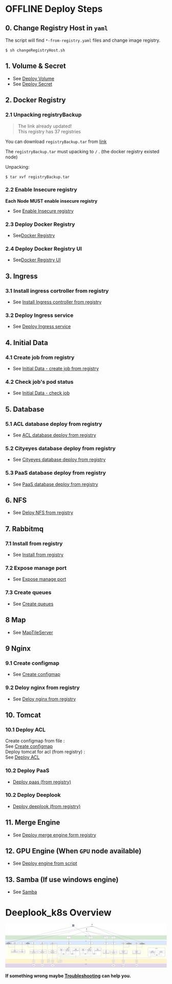 # OFFLINE Deploy Steps

## 0. Change Registry Host in `yaml`

The script will find `*-from-registry.yaml` files and change image registry.

```shell
$ sh changeRegistryHost.sh
```

## 1. Volume & Secret
- See [Deploy Volume](./Volume#deploy-volume)
- See [Deploy Secret](./Secret#deploy-secret)

## 2. Docker Registry

### 2.1 Unpacking registryBackup
> The link already updated! \
> This registry has 37 registries 
> 
You can download `registryBackup.tar` from [link](https://mega.nz/#!AANVXKRI!-7C012UIWFvsu8YR2N8FZp5qGpIdGQXAqThO70IPfUI)
<!-- (https://mega.nz/#!9EFAwYKJ!WXacgqo5V6c0oGAld22WzQrrKybxQ62FbKCilEo3T3w) -->

The `registryBackup.tar` must upacking to `/` . (the docker registry existed node)

Unpacking:
```shell
$ tar xvf registryBackup.tar
```

### 2.2 Enable Insecure registry
**Each Node MUST enable insecure registry**
- See [Enable Insecure registry](./DockerRegistry#enable-insecure-registry)

### 2.3 Deploy Docker Registry
- See[Docker Registry](./DockerRegistry#docker-registry)

### 2.4 Deploy Docker Registry UI
- See[Docker Registry UI](./DockerRegistry#docker-registry-ui)

## 3. Ingress

### 3.1  Install ingress cortroller from registry
- See [Install Ingress controller from registry](./Ingress/README.md#install-ingress-controller-from-registry)

### 3.2 Deploy Ingress service
- See [Deploy Ingress service](./Ingress#deploy-ingress-service-after-ingrss-controller-is-working)

## 4. Initial Data

### 4.1 Create job from registry
- See [Initial Data - create job from registry](./InitialData#create-job-from-registry)

### 4.2 Check job's pod status
- See [Initial Data - check job](./InitialData#check-job)

## 5. Database

### 5.1 ACL database deploy from registry
- See [ACL database deploy from registry](./Database#acl-database-deploy-from-registry)

### 5.2 Cityeyes database deploy from registry
- See [Cityeyes database deploy from registry](./Database#cityeyes-database-deploy-from-registry)

### 5.3 PaaS database deploy from registry
- See [PaaS database deploy from registry](./Database#paas-database-deploy-from-registry)

## 6. NFS

- See [Deloy NFS from registry](./NFS#deloy-nfs-from-registry)

## 7. Rabbitmq

### 7.1 Install from registry
- See [Install from registry](./rabbitmq#using-helm-install-from-registry)

### 7.2 Expose manage port
- See [Expose manage port](./rabbitmq#expose-manage-port)

### 7.3 Create queues
- See [Create queues](./rabbitmq#using-script-create-queues)

## 8 Map
- See [MapTileServer](./MapTileServer#deploy-from-registry)

## 9 Nginx

### 9.1 Create configmap 

- See [Create configmap](/nginx#1-create-configmaps-from-files)

### 9.2 Deloy nginx from registry

- See [Deloy nginx from registry](./nginx#deloy-nginx-from-registry)

## 10. Tomcat

### 10.1 Deploy ACL

Create configmap from file : \
See [Create configmap](./Tomcat#1-create-configmap-from-file) \
Deploy tomcat for acl (from registry) : \
See [Deploy ACL](./Tomcat#deploy-tomcat-for-acl-from-registry)

### 10.2 Deploy PaaS
- [Deploy paas (from registry)](./Tomcat/README.md#deploy-paas-from-registry)

### 10.2 Deploy Deeplook
- [Deploy deeplook (from registry)](./Tomcat/README.md#deploy-deeplook-from-registry)

## 11. Merge Engine

- See [Deploy merge engine form registry](./Engine#deploy-merge-engine-form-registry)

## 12. GPU Engine (When `GPU` node available)

- See [Deploy engine from script](./gpuPod#deploy-engine-from-script)

## 13. Samba (If use windows engine)

- See [Samba](./Samba/README.md)

# Deeplook_k8s Overview

![alt text](/Images/Overview/Deeplook_k8s_overview.png "Deeplook_k8s_overview")

**If something wrong maybe [Troubleshooting](../Install/Troubleshooting.md) can help you.**